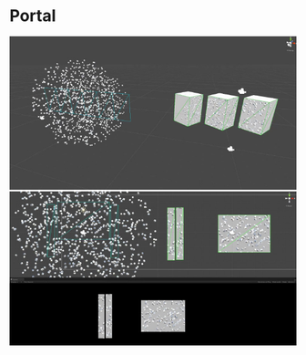 # Portal

[![Thumbnail](Thumbnail.jpg)](https://vimeo.com/149746540)
[![Thumbnail](Thumbnail2.jpg)](https://vimeo.com/149619804)
